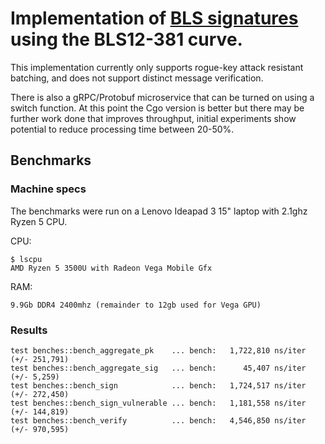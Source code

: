 # Implementation of [BLS signatures](https://crypto.stanford.edu/~dabo/pubs/papers/BLSmultisig.html) using the BLS12-381 curve.

This implementation currently only supports rogue-key attack resistant batching, and does not support distinct message
verification.

There is also a gRPC/Protobuf microservice that can be turned on using a switch function. At this point the Cgo version
is better but there may be further work done that improves throughput, initial experiments show potential to reduce
processing time between 20-50%.

## Benchmarks

### Machine specs

The benchmarks were run on a Lenovo Ideapad 3 15" laptop with 2.1ghz Ryzen 5 CPU.

CPU:

```
$ lscpu
AMD Ryzen 5 3500U with Radeon Vega Mobile Gfx
```

RAM:
```
9.9Gb DDR4 2400mhz (remainder to 12gb used for Vega GPU)
```

### Results

```
test benches::bench_aggregate_pk    ... bench:   1,722,810 ns/iter (+/- 251,791)
test benches::bench_aggregate_sig   ... bench:      45,407 ns/iter (+/- 5,259)
test benches::bench_sign            ... bench:   1,724,517 ns/iter (+/- 272,450)
test benches::bench_sign_vulnerable ... bench:   1,181,558 ns/iter (+/- 144,819)
test benches::bench_verify          ... bench:   4,546,850 ns/iter (+/- 970,595)
```
